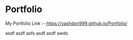 # Portfolio
My Portfolio Link :-
https://yashdon999.github.io/Portfolio/

asdf
asdf
asfs
asdf
asdf
awds
